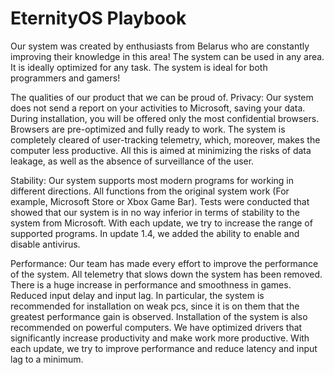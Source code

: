 # EternityOS Playbook

Our system was created by enthusiasts from Belarus who are constantly improving their knowledge in this area! The system can be used in any area. It is ideally optimized for any task. The system is ideal for both programmers and gamers!

The qualities of our product that we can be proud of.
Privacy:
Our system does not send a report on your activities to Microsoft, saving your data.
During installation, you will be offered only the most confidential browsers. Browsers are pre-optimized and fully ready to work.
The system is completely cleared of user-tracking telemetry, which, moreover, makes the computer less productive. All this is aimed at minimizing the risks of data leakage, as well as the absence of surveillance of the user.

Stability:
Our system supports most modern programs for working in different directions. All functions from the original system work (For example, Microsoft Store or Xbox Game Bar).
Tests were conducted that showed that our system is in no way inferior in terms of stability to the system from Microsoft. With each update, we try to increase the range of supported programs.
In update 1.4, we added the ability to enable and disable antivirus.

Performance: 
Our team has made every effort to improve the performance of the system.
All telemetry that slows down the system has been removed. There is a huge increase in performance and smoothness in games. Reduced input delay and input lag. 
In particular, the system is recommended for installation on weak pcs, since it is on them that the greatest performance gain is observed. 
Installation of the system is also recommended on powerful computers. We have optimized drivers that significantly increase productivity and make work more productive. 
With each update, we try to improve performance and reduce latency and input lag to a minimum.
